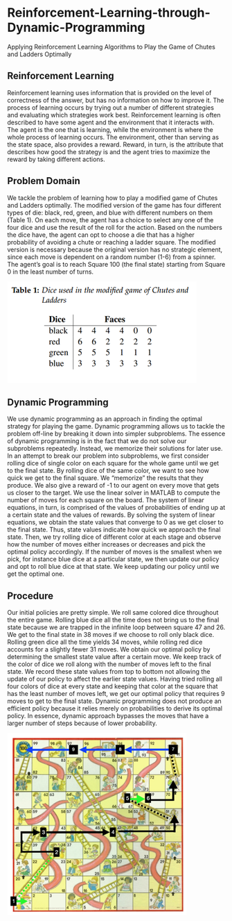 # Reinforcement-Learning-through-Dynamic-Programming
Applying Reinforcement Learning Algorithms to Play the Game of Chutes and Ladders Optimally 
## Reinforcement Learning
Reinforcement learning uses information that is provided on the level of correctness of the answer, but has no information on how to improve it. The process of learning occurs by trying out a number of different strategies and evaluating which strategies work best. Reinforcement learning is often described to have some agent and the environment that it interacts with. The agent is the one that is learning, while the environment is where the whole process of learning occurs. The environment, other than serving as the state space, also provides a reward. Reward, in turn, is the attribute that describes how good the strategy is and the agent tries to maximize the reward by taking different actions.
## Problem Domain
We tackle the problem of learning how to play a modified game of Chutes and Ladders optimally. The modified version of the game has four different types of die: black, red, green, and blue with different numbers on them (Table 1). On each move, the agent has a choice to select any one of the four dice and use the result of the roll for the action. Based on the numbers the dice have, the agent can opt to choose a die that has a higher probability of avoiding a chute or reaching a ladder square. The modified version is necessary because the
original version has no strategic element, since each move is dependent on a random number (1-6) from a spinner. The agent’s goal is to reach Square 100 (the final state) starting from Square 0 in the least number of turns.

![](table1.PNG)
## Dynamic Programming 
We use dynamic programming as an approach in finding the optimal strategy for playing the game. Dynamic programming allows us to tackle the problem off-line by breaking it down into simpler subproblems. The essence of dynamic programming is in the fact that we do not solve our subproblems repeatedly. Instead, we memorize their solutions for later use.
In an attempt to break our problem into subproblems, we first consider rolling dice of single color on each square for the whole game until we get to the final state. By rolling dice of the same color, we want to see how quick we get to the final square. We “memorize” the results that they produce. We also give a reward of -1 to our agent on every move that gets us closer to the target. We use the linear solver in MATLAB to compute the number of moves for each square on the board. The system of linear equations, in turn, is comprised of the values of probabilities of ending up at a certain state and the values of rewards. By solving the system of linear equations, we obtain the state values that converge to 0 as we get closer to the final state. Thus, state values indicate how quick we approach the final state. Then, we try rolling dice of different color at each stage and observe how the number of moves either increases or decreases and pick the optimal policy accordingly. If the number of moves is the smallest when we pick, for instance blue dice at a particular state, we then update our policy and opt to roll blue dice at that state. We keep updating our policy until we get the optimal one.
## Procedure
Our initial policies are pretty simple. We roll same colored dice throughout the entire game. Rolling blue dice all the time does not bring us to the final state because we are trapped in the infinite loop between square 47 and 26. We get to the final state in 38 moves if we choose to roll only black dice. Rolling green dice all the time yields 34 moves, while rolling red dice accounts for a slightly fewer 31 moves. We obtain our optimal policy by determining the smallest state value after a certain move. We keep track of the color of dice we roll along with the number of moves left to the final state. We record these state values from top to bottom not allowing the update of our policy to affect the earlier state values. Having tried rolling all four colors of dice at every state and keeping that color at the square that has the least number of moves left, we get our optimal policy that requires 9 moves to get to the final state.
Dynamic programming does not produce an efficient policy because it relies merely on probabilities to derive its optimal policy. In essence, dynamic approach bypasses the moves that have a larger number of steps because of lower probability.

![](board.PNG)
